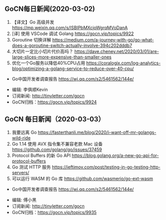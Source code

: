 ## GoCN每日新闻(2020-03-02)

1. 【译文】Go 高级并发 https://mp.weixin.qq.com/s/lSBIPbMXcjoWgrqMVoDanA
2. [译] 使用 VSCode 调试 Golang https://gocn.vip/topics/9922
3. Goroutine 切换详解 https://medium.com/a-journey-with-go/go-what-does-a-goroutine-switch-actually-involve-394c202dddb7
4. 大切片一定比小切片代价高吗？ https://dave.cheney.net/2020/03/01/are-large-slices-more-expensive-than-smaller-ones
5. 优化一个Go服务以降低40%CPU占用 https://coralogix.com/log-analytics-blog/optimizing-a-golang-service-to-reduce-over-40-cpu/

* Go中国开发者调查报告 https://wj.qq.com/s2/5461562/144e/

- 编辑: 李俱顺Kevin
- 订阅新闻: http://tinyletter.com/gocn
- GoCN归档：https://gocn.vip/topics/9924

## GoCN 每日新闻（2020-03-03）

1. 我要远离 Go https://fasterthanli.me/blog/2020/i-want-off-mr-golangs-wild-ride
2. Go 1.14 使用 AVX 指令集不兼容老款 Mac 设备 https://github.com/golang/go/issues/37459
3. Protocol Buffers 的新 Go API https://blog.golang.org/a-new-go-api-for-protocol-buffers
4. Go 测试 HTTP 服务 https://ieftimov.com/post/testing-in-go-testing-http-servers/
5. 可以运行 WASM 的 Go 库 https://github.com/wasmerio/go-ext-wasm

* Go中国开发者调查报告 https://wj.qq.com/s2/5461562/144e/

- 编辑: 傅小黑
- 订阅新闻: http://tinyletter.com/gocn
- GoCN归档：https://gocn.vip/topics/9935
